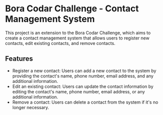 <h1>Bora Codar Challenge - Contact Management System</h1>

<p>This project is an extension to the Bora Codar Challenge, which aims to create a contact management system that allows users to register new contacts, edit existing contacts, and remove contacts.</p>

<h2>Features</h2>

<ul>
<li>Register a new contact: Users can add a new contact to the system by providing the contact&#39;s name, phone number, email address, and any additional information.</li>
<li>Edit an existing contact: Users can update the contact information by editing the contact&#39;s name, phone number, email address, or any additional information.</li>
<li>Remove a contact: Users can delete a contact from the system if it&#39;s no longer necessary.</li>
</ul>